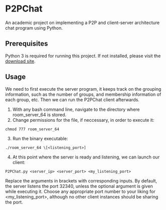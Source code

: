 # P2PChat
An academic project on implementing a P2P and client-server architecture chat program using Python.

## Prerequisites
Python 3 is required for running this project. If not installed, please visit the [download site](https://www.python.org/).

## Usage
We need to first execute the server program, it keeps track on the grouping information,  such as the number of groups, and membership information of each group, etc.
Then we can run the P2PChat client afterwards.  
1. With any bash command line, navigate to the directory where room_server_64 is stored.
2. Change permissions for the file, if neccessary, in order to execute it:
~~~
chmod 777 room_server_64
~~~
3. Run the binary executable:
~~~
./room_server_64 \[<listening_port>]
~~~
4. At this point where the server is ready and listening, we can launch our client:
~~~
P2PChat.py <server_ip> <server_port> <my_listening_port>
~~~
  
Replace the arguments in brackets with corresponding inputs. By default, the server listens the port 32340, unless the optional argument is given while executing it. Choose any appropriate port number to your liking for     <my_listening_port>, although no other client instances should be sharing the port.